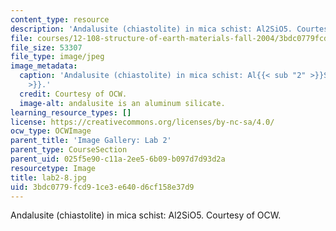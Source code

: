 ```yaml
---
content_type: resource
description: 'Andalusite (chiastolite) in mica schist: Al2SiO5. Courtesy of OCW.'
file: courses/12-108-structure-of-earth-materials-fall-2004/3bdc0779fcd91ce3e640d6cf158e37d9_lab2-8.jpg
file_size: 53307
file_type: image/jpeg
image_metadata:
  caption: 'Andalusite (chiastolite) in mica schist: Al{{< sub "2" >}}SiO{{< sub "5"
    >}}.'
  credit: Courtesy of OCW.
  image-alt: andalusite is an aluminum silicate.
learning_resource_types: []
license: https://creativecommons.org/licenses/by-nc-sa/4.0/
ocw_type: OCWImage
parent_title: 'Image Gallery: Lab 2'
parent_type: CourseSection
parent_uid: 025f5e90-c11a-2ee5-6b09-b097d7d93d2a
resourcetype: Image
title: lab2-8.jpg
uid: 3bdc0779-fcd9-1ce3-e640-d6cf158e37d9
---
```

Andalusite (chiastolite) in mica schist: Al2SiO5. Courtesy of OCW.